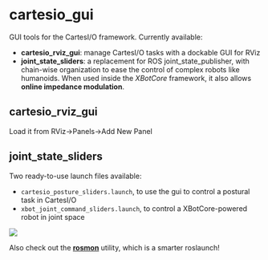 # cartesio_gui
GUI tools for the CartesI/O framework. Currently available:
- **cartesio_rviz_gui**: manage CartesI/O tasks with a dockable GUI for RViz
- **joint_state_sliders**: a replacement for ROS joint_state_publisher, with chain-wise organization to ease the control of complex robots like humanoids. When used inside the *XBotCore* framework, it also allows **online impedance modulation**.

## cartesio_rviz_gui
Load it from RViz->Panels->Add New Panel

## joint_state_sliders
Two ready-to-use launch files available:
 - `cartesio_posture_sliders.launch`, to use the gui to control a postural task in CartesI/O
 - `xbot_joint_command_sliders.launch`, to control a XBotCore-powered robot in joint space
 
[![](http://img.youtube.com/vi/KzetA9NdyXE/0.jpg)](http://www.youtube.com/watch?v=KzetA9NdyXE "")
 
Also check out the [**rosmon**](http://wiki.ros.org/rosmon) utility, which is a smarter roslaunch!

